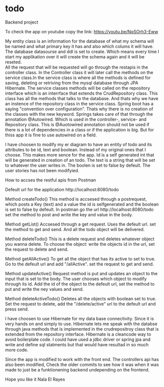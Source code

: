 # todo
Backend project

To check the app on youtube copy the link: https://youtu.be/NqSOrh3-Eww

My entity class is an information for the database of what my schema will be named and what primary key it has and also which colums it will have. The database datasourse and ddl is set to create. Which means every time I start my applikation over it will create the schema again and it will be reseted.  
All the request that will be requested will go through the restapis in the controller class. In the Controller class it will later call the methods on the service class.In the service class is where all the methods is defined for saving, deleting or retriving from the mysql database through JPA Hibernate. The service classes methods will be called on the repository interface which is an interrface that extends the CrudRepository class. This class has all the methods that talks to the database. And thats why we have an instence of the repository class in the service class. 
Spring boot has a saying "convention over configuration". Thats why there is no creation of the classes with the new keyword. Springs takes care of that through the annotation @Autowired. Which is used in the controller-, service- and Repository class. This is @Auotowired annotation should not be used if there is a lot of dependencies in a class or if the application is big. But for thiss app it is fine to use autowired on a field. 

I have choosen to modify my er diagram to have an entity of todo and its attributes to be id, text and boolean. Instead of my original ones that I choose. This makes more sence for the app. 
Id is a self generated int that will be generated in creation of an todo. The text is a string that will be set to whatever the user writes in. The boolen is set to false by defeult. 
The user stories has not been modifyied. 


How to accses the restful apis from Postman

Defeult url for the application http://localhost:8080/todo

Method createTodo()
This method is accsesed through a postrequest, which posts a Key (text) and a value the id is selfgenerated and the boolean is set to false by defeult. In postman go the url http://localhost:8080/todo set the method to post and write the key and value in the body. 

Method getList()
Accsesed through a get request. Uses the defeult url. set the method to get and send. And all the todo object will be delivered. 

Method deleteTodo()
This is a delete request and deletes whatever object you wanna delete. To choose the object: write the objects id in the url, set the request to delete and send. 

Method getAllActive()
To get all the object that has its active to set to true. Go to the defeult url and add "/allActive". set the request to get and send.

Method updateActive()
Request method is put and updates an object to the input that is set to the body. The user chooses which object to modify through its id. Add the id of the object to the defeult url, set the method to put and write the ney values and send. 

Method deleteActiveTodo()
Deletes all the objects with boolean set to true. 
Set the request to delete, add the "/delete/active" url to the defeult url and press send. 


I have choosen to use Hibernate for my data base connectivity. Since it is very hands on and simply to use. Hibernate lets me speak with the databse through java methods that is implemented in the crudrepositroy class that is extended from the repository interface. Hibernate is a cleancode way to avoid boilerplate code. I could have used a jdbc driver or spring jpa and write and define sql statments but that would have resultad in so much more code. 

Since the app is modified to work with the front end. The controllers api has also been modified, Check the older commits to see how it was when it was made to just be a funktionening backend undepending on the frontend. 

Hope you like it
Nala El Rayes



